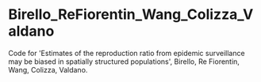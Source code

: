 # Birello_ReFiorentin_Wang_Colizza_Valdano
Code for 'Estimates of the reproduction ratio from epidemic surveillance may be biased in spatially structured populations', Birello, Re Fiorentin, Wang, Colizza, Valdano.
